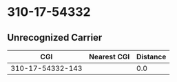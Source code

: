 # 310-17-54332
## Unrecognized Carrier


| CGI | Nearest CGI | Distance |
|-----|-------------|----------|
| 310-17-54332-143 |  | 0.0 |
